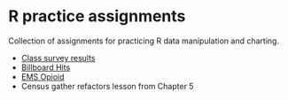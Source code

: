 # R practice assignments

Collection of assignments for practicing R data manipulation and charting.

- [Class survey results](survey-results/rubric.md)
- [Billboard Hits](billboard-hits/rubric.md)
- [EMS Opioid](ems-opioid/rubric.md)
- Census gather refactors lesson from Chapter 5

